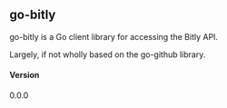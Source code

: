 go-bitly
--------

go-bitly is a Go client library for accessing the Bitly API.

Largely, if not wholly based on the go-github library.

#### Version
0.0.0

